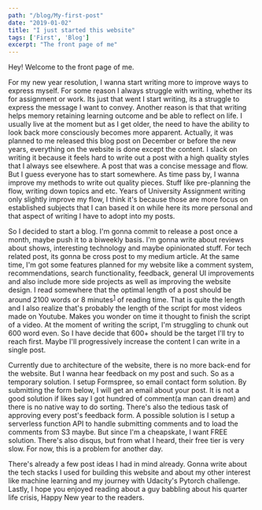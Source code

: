 ```yaml
---
path: "/blog/My-first-post"
date: "2019-01-02"
title: "I just started this website"
tags: ['First', 'Blog']
excerpt: "The front page of me" 
---
```


Hey! Welcome to the front page of me.

For my new year resolution, I wanna start writing more to improve ways to express myself. For some reason I always struggle with writing, whether its for assignment or work. Its just that went I start writing, its a struggle to express the message I want to convey. Another reason is that that writing helps memory retaining learning outcome and be able to reflect on life. I usually live at the moment but as I get older, the need to have the ability to look back more consciously becomes more apparent. Actually, it was planned to me released this blog post on December or before the new years, everything on the website is done except the content. I slack on writing it because it feels hard to write out a post with a high quality styles that I always see elsewhere. A post that was a concise message and flow. But I guess everyone has to start somewhere. As time pass by, I wanna improve my methods to write out quality pieces. Stuff like pre-planning the flow, writing down topics and etc. Years of University Assignment writing only slightly improve my flow, I think it's because those are more focus on established subjects that I can based it on while here its more personal and that aspect of writing I have to adopt into my posts.

So I decided to start a blog. I'm gonna commit to release a post once a month, maybe push it to a biweekly basis. I'm gonna write about reviews about shows, interesting technology and maybe opinionated stuff. For tech related post, its gonna be cross post to my medium article. At the same time, I'm got some features planned for my website like a comment system, recommendations, search functionality, feedback, general UI improvements and also include more side projects as well as improving the website design. I read somewhere that the optimal length of a post should be around 2100 words or 8 minutes<sup>[1]</sup> of reading time. That is quite the length and I also realize that's probably the length of the script for most videos made on Youtube. Makes you wonder on time it thought to finish the script of a video. At the moment of writing the script, I'm struggling to chunk out 600 word even. So I have decide that 600+ should be the target I'll try to reach first. Maybe I'll progressively increase the content I can write in a single post.

Currently due to architecture of the website, there is no more back-end for the website. But I wanna hear feedback on my post and such. So as a temporary solution. I setup Formspree, so email contact form solution. By submitting the form below, I will get an email about your post. It is not a good solution if likes say I got hundred of comment(a man can dream) and there is no native way to do sorting. There's also the tedious task of approving every post's feedback form. A possible solution is I setup a serverless function API to handle submitting comments and to load the comments from S3 maybe. But since I'm a cheapskate, I want FREE solution. There's also disqus, but from what I heard, their free tier is very slow. For now, this is a problem for another day.

There's already a few post ideas I had in mind already. Gonna write about the tech stacks I used for building this website and about my other interest like machine learning and my journey with Udacity's Pytorch challenge. Lastly,  I hope you enjoyed reading about a guy babbling about his quarter life crisis, Happy New year to the readers.


[1]:https://medium.com/data-lab/the-optimal-post-is-7-minutes-74b9f41509b